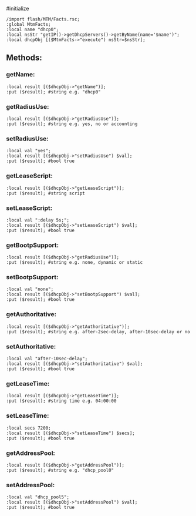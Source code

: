 #initialize

```
/import flash/MTM/Facts.rsc;
:global MtmFacts;
:local name "dhcp0";
:local nsStr "getIP()->getDhcpServers()->getByName(name='$name')";
:local dhcpObj [($MtmFacts->"execute") nsStr=$nsStr];
```

## Methods:

### getName:

```
:local result [($dhcpObj->"getName")];
:put ($result); #string e.g. "dhcp0"
```

### getRadiusUse:

```
:local result [($dhcpObj->"getRadiusUse")];
:put ($result); #string e.g. yes, no or accounting
```

### setRadiusUse:

```
:local val "yes";
:local result [($dhcpObj->"setRadiusUse") $val];
:put ($result); #bool true
```

### getLeaseScript:

```
:local result [($dhcpObj->"getLeaseScript")];
:put ($result); #string script
```

### setLeaseScript:

```
:local val ":delay 5s;";
:local result [($dhcpObj->"setLeaseScript") $val];
:put ($result); #bool true
```

### getBootpSupport:

```
:local result [($dhcpObj->"getRadiusUse")];
:put ($result); #string e.g. none, dynamic or static
```

### setBootpSupport:

```
:local val "none";
:local result [($dhcpObj->"setBootpSupport") $val];
:put ($result); #bool true
```

### getAuthoritative:

```
:local result [($dhcpObj->"getAuthoritative")];
:put ($result); #string e.g. after-2sec-delay, after-10sec-delay or no
```

### setAuthoritative:

```
:local val "after-10sec-delay";
:local result [($dhcpObj->"setAuthoritative") $val];
:put ($result); #bool true
```

### getLeaseTime:

```
:local result [($dhcpObj->"getLeaseTime")];
:put ($result); #string time e.g. 04:00:00
```

### setLeaseTime:

```
:local secs 7200;
:local result [($dhcpObj->"setLeaseTime") $secs];
:put ($result); #bool true
```

### getAddressPool:

```
:local result [($dhcpObj->"getAddressPool")];
:put ($result); #string e.g. "dhcp_pool0"
```

### setAddressPool:

```
:local val "dhcp_pool5";
:local result [($dhcpObj->"setAddressPool") $val];
:put ($result); #bool true
```
